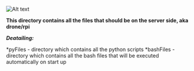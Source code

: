 ![Alt text](https://www.pngkey.com/png/detail/109-1091623_rpi-logo-landscape-print-raspberry-pi-3-b.png)




**This directory contains all the files that should be on the server side, aka drone/rpi**


_**Deatailing:**_

*pyFiles - directory which contains all the python scripts
*bashFiles - directory which contains all the bash files that will be executed automatically on start up
